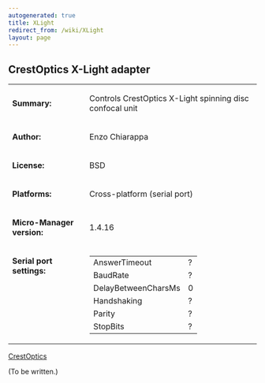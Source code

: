 ```yaml
---
autogenerated: true
title: XLight
redirect_from: /wiki/XLight
layout: page
---
```


## CrestOptics X-Light adapter

<table>
<tr>
<td markdown="1">

**Summary:**

</td>
<td markdown="1">

Controls CrestOptics X-Light spinning disc confocal unit

</td>
</tr>
<tr>
<td markdown="1">

**Author:**

</td>
<td markdown="1">

Enzo Chiarappa

</td>
</tr>
<tr>
<td markdown="1">

**License:**

</td>
<td markdown="1">

BSD

</td>
</tr>
<tr>
<td markdown="1">

**Platforms:**

</td>
<td markdown="1">

Cross-platform (serial port)

</td>
</tr>
<tr>
<td markdown="1">

**Micro-Manager version:**

</td>
<td markdown="1">

1.4.16

</td>
</tr>
<tr>
<td markdown="1" valign=top>

**Serial port settings:**

</td>
<td markdown="1" valign=top>

|                     |     |
|---------------------|-----|
| AnswerTimeout       | ?   |
| BaudRate            | ?   |
| DelayBetweenCharsMs | 0   |
| Handshaking         | ?   |
| Parity              | ?   |
| StopBits            | ?   |

</table>

[CrestOptics](http://crestopt.com/)

(To be written.)

